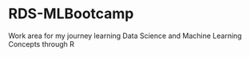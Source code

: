 # RDS-MLBootcamp
Work area for my journey learning Data Science and Machine Learning Concepts through R
